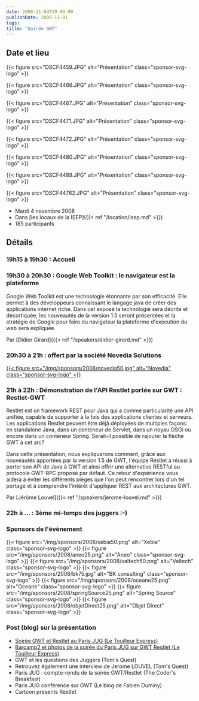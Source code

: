 ```yaml
---
date: 2008-11-04T19:00:00
publishDate: 2008-11-01
tags:
title: "Soirée GWT"
---
```


## Date et lieu


{{< figure src="DSCF4459.JPG" alt="Présentation" class="sponsor-svg-logo" >}}

{{< figure src="DSCF4466.JPG" alt="Présentation" class="sponsor-svg-logo" >}}

{{< figure src="DSCF4467.JPG" alt="Présentation" class="sponsor-svg-logo" >}}

{{< figure src="DSCF4471.JPG" alt="Présentation" class="sponsor-svg-logo" >}}

{{< figure src="DSCF4472.JPG" alt="Présentation" class="sponsor-svg-logo" >}}

{{< figure src="DSCF4480.JPG" alt="Présentation" class="sponsor-svg-logo" >}}

{{< figure src="DSCF4489.JPG" alt="Présentation" class="sponsor-svg-logo" >}}

{{< figure src="DSCF44762.JPG" alt="Présentation" class="sponsor-svg-logo" >}}

* Mardi 4 novembre 2008
* Dans [les locaux de la ISEP]({{< ref "/location/isep.md" >}})
* 185 participants

## Détails

### 19h15 à 19h30 : Accueil

### 19h30 à 20h30 : Google Web Toolkit : le navigateur est la plateforme

Google Web Toolkit est une technologie étonnante par son efficacité. Elle permet à des développeurs connaissant le langage java de créer des applications internet riche. Dans cet exposé la technologie sera décrite et décortiquée, les nouveautés de la version 1.5 seront présentées et la stratégie de Google pour faire du navigateur la plateforme d'exécution du web sera expliquée

Par [Didier Girard]({{< ref "/speakers/didier-girard.md" >}})

### 20h30 à 21h : offert par la société Novedia Solutions

[{{< figure src="/img/sponsors/2008/novedia50.jpg" alt="Novedia" class="sponsor-svg-logo" >}}](http://www.novedia-solutions.com/)

### 21h à 22h : Démonstration de l'API Restlet portée sur GWT : Restlet-GWT

Restlet est un framework REST pour Java qui a comme particularité une API unifiée, capable de supporter à la fois des applications clientes et serveurs. Les applications Restlet peuvent être déjà déployées de multiples façons: en standalone Java, dans un conteneur de Servlet, dans un noyau OSGi ou encore dans un conteneur Spring. Serait-il possible de rajouter la flèche GWT à cet arc?

Dans cette présentation, nous expliquerons comment, grâce aux nouveautés apportées par la version 1.5 de GWT, l'équipe Restlet a réussi à porter son API de Java à GWT et ainsi offrir une alternative RESTful au protocole GWT-RPC proposé par défaut. Ce retour d'expérience vous aidera à éviter les différents pièges que l'on peut rencontrer lors d'un tel portage et à comprendre l'intérêt d'appliquer REST aux architectures GWT.

Par [Jérôme Louvel]({{< ref "/speakers/jerome-louvel.md" >}})

### 22h à ... : 3ème mi-temps des juggers :-)

### Sponsors de l'évènement

{{< figure src="/img/sponsors/2008/xebia50.png" alt="Xebia" class="sponsor-svg-logo" >}}
{{< figure src="/img/sponsors/2008/aneo25.png" alt="Aneo" class="sponsor-svg-logo" >}}
{{< figure src="/img/sponsors/2008/valtech50.png" alt="Valtech" class="sponsor-svg-logo" >}}
{{< figure src="/img/sponsors/2008/bk75.jpg" alt="BK consulting" class="sponsor-svg-logo" >}}
{{< figure src="/img/sponsors/2008/oceane25.png" alt="Oceane" class="sponsor-svg-logo" >}}
{{< figure src="/img/sponsors/2008/springSource25.png" alt="Spring Source" class="sponsor-svg-logo" >}}
{{< figure src="/img/sponsors/2008/objetDirect25.png" alt="Objet Direct" class="sponsor-svg-logo" >}}

### Post (blog) sur la présentation

* [Soirée GWT et Restlet au Paris JUG (Le Touilleur Express)](http://www.touilleur-express.fr/2008/11/05/soiree-gwt-et-restlet-au-paris-jug/)
* [Barcamp2 et photos de la soirée du Paris JUG sur GWT Restlet (Le Touilleur Express)](http://www.touilleur-express.fr/2008/11/05/barcamp2-et-photos-de-la-soiree-du-paris-jug-sur-gwt-restlet/)
* GWT et les questions des Juggers (Tom's Quest)
* Retrouvez également une interview de Jerome LOUVEL (Tom's Quest)
* Paris JUG : compte-rendu de la soirée GWT/Restlet (The Coder's Breakfast)
* Paris JUG conférence sur GWT (Le blog de Fabien Duminy)
* Cartoon presents Restlet
